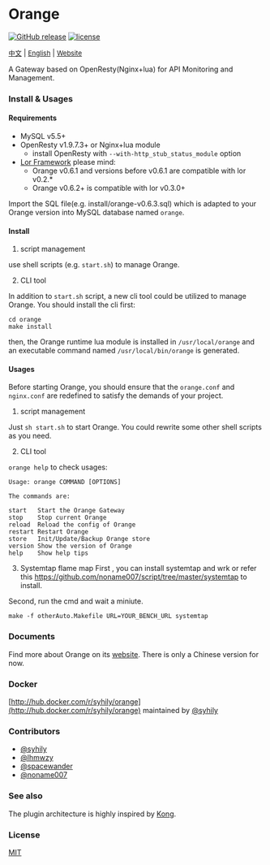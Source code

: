 # Orange

 [![GitHub release](https://img.shields.io/github/release/sumory/orange.svg)](https://github.com/sumory/orange/releases/latest) [![license](https://img.shields.io/github/license/sumory/orange.svg)](https://github.com/sumory/orange/blob/master/LICENSE)

<a href="./README_zh.md" style="font-size:13px">中文</a> | <a href="./README.md" style="font-size:13px">English</a> | <a href="http://orange.sumory.com" style="font-size:13px">Website</a>


A Gateway based on OpenResty(Nginx+lua) for API Monitoring and Management.


### Install & Usages

#### Requirements

- MySQL v5.5+
- OpenResty v1.9.7.3+ or Nginx+lua module
    - install OpenResty with `--with-http_stub_status_module` option
- [Lor Framework](https://github.com/sumory/lor) please mind:
    - Orange v0.6.1 and versions before v0.6.1 are compatible with lor v0.2.*
    - Orange v0.6.2+ is compatible with lor v0.3.0+

Import the SQL file(e.g. install/orange-v0.6.3.sql) which is adapted to your Orange version into MySQL database named `orange`.

#### Install

1) script management

use shell scripts (e.g. `start.sh`) to manage Orange.

2) CLI tool

In addition to `start.sh` script, a new cli tool could be utilized to manage Orange. You should install the cli first:

```
cd orange
make install
```

then, the Orange runtime lua module is installed in `/usr/local/orange` and an executable command named `/usr/local/bin/orange` is generated.

#### Usages

Before starting Orange, you should ensure that the `orange.conf` and `nginx.conf` are redefined to satisfy the demands of your project.

1) script management

Just `sh start.sh` to start Orange. You could rewrite some other shell scripts as you need.

2) CLI tool

`orange help` to check usages:

```shell
Usage: orange COMMAND [OPTIONS]

The commands are:

start   Start the Orange Gateway
stop    Stop current Orange
reload  Reload the config of Orange
restart Restart Orange
store   Init/Update/Backup Orange store
version Show the version of Orange
help    Show help tips
```

3) Systemtap flame map 
First , you can install systemtap and wrk  or refer this https://github.com/noname007/script/tree/master/systemtap to install.

Second, run the cmd and wait a miniute.

    make -f otherAuto.Makefile URL=YOUR_BENCH_URL systemtap


### Documents

Find more about Orange on its [website](http://orange.sumory.com/docs). There is only a Chinese version for now.


### Docker

[http://hub.docker.com/r/syhily/orange](http://hub.docker.com/r/syhily/orange) maintained by [@syhily](https://github.com/syhily)


### Contributors

- [@syhily](https://github.com/syhily)
- [@lhmwzy](https://github.com/lhmwzy)
- [@spacewander](https://github.com/spacewander)
- [@noname007](https://github.com/noname007)

### See also

The plugin architecture is highly inspired by [Kong](https://github.com/Mashape/kong).


### License

[MIT](./LICENSE)
